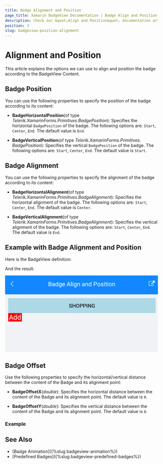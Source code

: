 ```yaml
---
title: Badge Alignment and Position
page_title: Xamarin BadgeView Documentation | Badge Align and Position
description: Check our &quot;Align and Position&quot; documentation article for Telerik BadgeView for Xamarin control.
position: 3
slug: badgeview-position-alignment
---
```


# Alignment and Position

This article explains the options we can use to align and position the badge according to the BadgeView Content.

## Badge Position

You can use the following properties to specify the position of the badge according to its content: 

* **BadgeHorizontalPosition**(of type *Telerik.XamarinForms.Primitives.BadgePosition*): Specifies the horizontal `BadgePosition` of the badge. The following options are: `Start`, `Center`, `End`. The default value is `End`.

* **BadgeVerticalPosition**(of type *Telerik.XamarinForms.Primitives. BadgePosition*): Specifies the vertical `BadgePosition` of the badge. The following options are: `Start`, `Center`, `End`. The default value is `Start`.

## Badge Alignment

You can use the following properties to specify the alignment of the badge according to its content:  

* **BadgeHorizontalAlignment**(of type *Telerik.XamarinForms.Primitives.BadgeAlignment*): Specifies the horizontal alignment of the badge. The following options are: `Start`, `Center`, `End`. The default value is `Center`.

* **BadgeVerticalAlignment**(of type *Telerik.XamarinForms.Primitives.BadgeAlignment*): Specifies the vertical alignment of the badge. The following options are: `Start`, `Center`, `End`. The default value is `End`.

## Example with Badge Alignment and Position

Here is the BadgeView definition:

<snippet id='badgeview-align-position-offset'/>

And the result:

![Badge Position and Alignment](images/badgeview-position-alignment.png)

## Badge Offset

Use the following properties to specify the horizontal/vertical distance between the content of the Badge and its alignment point:  

* **BadgeOffsetX**(*double*): Specifies the horizontal distance between the content of the Badge and its alignment point. The default value is `0`.

* **BadgeOffsetY**(*double*): Specifies the vertical distance between the content of the Badge and its alignment point. The default value is `0`.

### Example 

## See Also

- [Badge Animation]({%slug badgeview-animation%})
- [Predefined Badges]({%slug badgeview-predefined-badges%})
